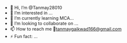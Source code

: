 - 👋 Hi, I’m @Tanmay28010
- 👀 I’m interested in ...
- 🌱 I’m currently learning MCA...
- 💞️ I’m looking to collaborate on ...
- 📫 How to reach me :email:tanmaygaikwad166@gmail.com
- ⚡ Fun fact: ...

<!---
Tanmay28010/Tanmay28010 is a ✨ special ✨ repository because its `README.md` (this file) appears on your GitHub profile.
You can click the Preview link to take a look at your changes.
--->
